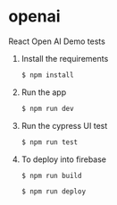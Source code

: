 # openai
React Open AI Demo tests

1. Install the requirements

   ```bash
   $ npm install
   ```

2. Run the app

   ```bash
   $ npm run dev
   ```
   
3. Run the cypress UI test

   ```bash
   $ npm run test
   ```

4. To deploy into firebase
   ```bash
   $ npm run build
   ```

   ```bash
   $ npm run deploy
   ```
   
